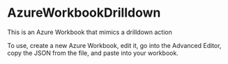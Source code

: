 # AzureWorkbookDrilldown
This is an Azure Workbook that mimics a drilldown action

To use, create a new Azure Workbook, edit it, go into the Advanced Editor, copy the JSON from the file, and paste into your workbook.
